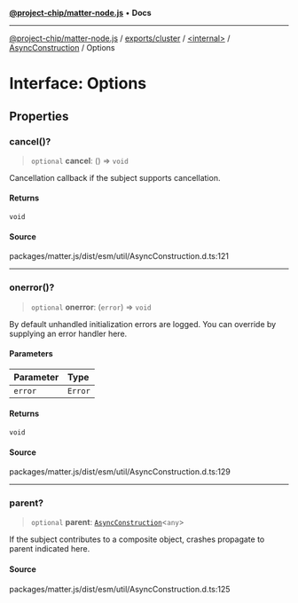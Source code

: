 [**@project-chip/matter-node.js**](../../../../../../README.md) • **Docs**

***

[@project-chip/matter-node.js](../../../../../../modules.md) / [exports/cluster](../../../../README.md) / [\<internal\>](../../../README.md) / [AsyncConstruction](../README.md) / Options

# Interface: Options

## Properties

### cancel()?

> `optional` **cancel**: () => `void`

Cancellation callback if the subject supports cancellation.

#### Returns

`void`

#### Source

packages/matter.js/dist/esm/util/AsyncConstruction.d.ts:121

***

### onerror()?

> `optional` **onerror**: (`error`) => `void`

By default unhandled initialization errors are logged.  You can override by supplying an error handler here.

#### Parameters

| Parameter | Type |
| :------ | :------ |
| `error` | `Error` |

#### Returns

`void`

#### Source

packages/matter.js/dist/esm/util/AsyncConstruction.d.ts:129

***

### parent?

> `optional` **parent**: [`AsyncConstruction`](../../../interfaces/AsyncConstruction.md)\<`any`\>

If the subject contributes to a composite object, crashes propagate to parent indicated here.

#### Source

packages/matter.js/dist/esm/util/AsyncConstruction.d.ts:125
